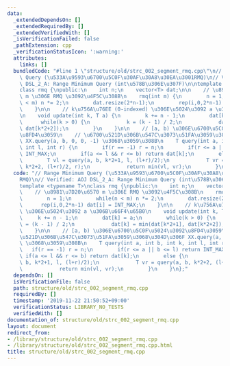 ```yaml
---
data:
  _extendedDependsOn: []
  _extendedRequiredBy: []
  _extendedVerifiedWith: []
  _isVerificationFailed: false
  _pathExtension: cpp
  _verificationStatusIcon: ':warning:'
  attributes:
    links: []
  bundledCode: "#line 1 \"structure/old/strc_002_segment_rmq.cpp\"\n// Range Minimum\
    \ Query (\u533A\u9593\u6700\u5C0F\u30AF\u30A8\u30EA\u3001RMQ)\n// Verified: AOJ\
    \ DSL_2_A: Range Minimum Query (int\u578B\u306E\u307F)\n\ntemplate <typename T>\n\
    class rmq {\npublic:\n    int n;\n    vector<T> dat;\n\n    // \u8981\u7D20\u6570\
    \ m \u306E RMQ \u3092\u4F5C\u308B\n    rmq(int m) {\n        n = 1;\n        while(n\
    \ < m) n *= 2;\n        dat.resize(2*n-1);\n        rep(i,0,2*n-1) dat[i] = INT_MAX;\n\
    \    }\n\n    // k\u756A\u76EE (0-indexed) \u306E\u5024\u3092 a \u306B\u66F4\u65B0\
    \n    void update(int k, T a) {\n        k += n - 1;\n        dat[k] = a;\n  \
    \      while(k > 0) {\n            k = (k - 1) / 2;\n            dat[k] = min(dat[k*2+1],\
    \ dat[k*2+2]);\n        }\n    }\n\n    // [a, b) \u306E\u6700\u5C0F\u5024\u3092\
    \u8FD4\u3059\n    // \u6700\u521D\u306B\u547C\u3073\u51FA\u3059\u3068\u304D\u306F\
    \ XX.query(a, b, 0, 0, -1) \u3068\u3059\u308B\n    T query(int a, int b, int k,\
    \ int l, int r) {\n        if(r == -1) r = n;\n        if(r <= a || b <= l) return\
    \ INT_MAX;\n        if(a <= l && r <= b) return dat[k];\n        else {\n    \
    \        T vl = query(a, b, k*2+1, l, (l+r)/2);\n            T vr = query(a, b,\
    \ k*2+2, (l+r)/2, r);\n            return min(vl, vr);\n        }\n    }\n};\n"
  code: "// Range Minimum Query (\u533A\u9593\u6700\u5C0F\u30AF\u30A8\u30EA\u3001\
    RMQ)\n// Verified: AOJ DSL_2_A: Range Minimum Query (int\u578B\u306E\u307F)\n\n\
    template <typename T>\nclass rmq {\npublic:\n    int n;\n    vector<T> dat;\n\n\
    \    // \u8981\u7D20\u6570 m \u306E RMQ \u3092\u4F5C\u308B\n    rmq(int m) {\n\
    \        n = 1;\n        while(n < m) n *= 2;\n        dat.resize(2*n-1);\n  \
    \      rep(i,0,2*n-1) dat[i] = INT_MAX;\n    }\n\n    // k\u756A\u76EE (0-indexed)\
    \ \u306E\u5024\u3092 a \u306B\u66F4\u65B0\n    void update(int k, T a) {\n   \
    \     k += n - 1;\n        dat[k] = a;\n        while(k > 0) {\n            k\
    \ = (k - 1) / 2;\n            dat[k] = min(dat[k*2+1], dat[k*2+2]);\n        }\n\
    \    }\n\n    // [a, b) \u306E\u6700\u5C0F\u5024\u3092\u8FD4\u3059\n    // \u6700\
    \u521D\u306B\u547C\u3073\u51FA\u3059\u3068\u304D\u306F XX.query(a, b, 0, 0, -1)\
    \ \u3068\u3059\u308B\n    T query(int a, int b, int k, int l, int r) {\n     \
    \   if(r == -1) r = n;\n        if(r <= a || b <= l) return INT_MAX;\n       \
    \ if(a <= l && r <= b) return dat[k];\n        else {\n            T vl = query(a,\
    \ b, k*2+1, l, (l+r)/2);\n            T vr = query(a, b, k*2+2, (l+r)/2, r);\n\
    \            return min(vl, vr);\n        }\n    }\n};"
  dependsOn: []
  isVerificationFile: false
  path: structure/old/strc_002_segment_rmq.cpp
  requiredBy: []
  timestamp: '2019-11-22 21:50:52+09:00'
  verificationStatus: LIBRARY_NO_TESTS
  verifiedWith: []
documentation_of: structure/old/strc_002_segment_rmq.cpp
layout: document
redirect_from:
- /library/structure/old/strc_002_segment_rmq.cpp
- /library/structure/old/strc_002_segment_rmq.cpp.html
title: structure/old/strc_002_segment_rmq.cpp
---
```

